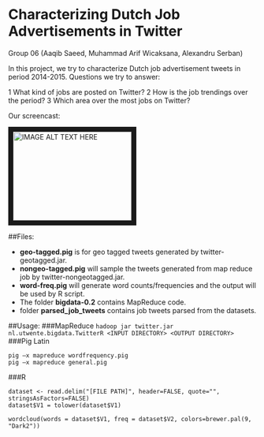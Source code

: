 # Characterizing Dutch Job Advertisements in Twitter
Group 06 (Aaqib Saeed, Muhammad Arif Wicaksana, Alexandru Serban)

In this project, we try to characterize Dutch job advertisement tweets in period 2014-2015. Questions we try to answer:

1 What kind of jobs are posted on Twitter?
2 How is the job trendings over the period?
3 Which area over the most jobs on Twitter? 

Our screencast:

<a href="http://www.youtube.com/watch?feature=player_embedded&v=a_Cbd-Ua3xU
" target="_blank"><img src="http://img.youtube.com/vi/a_Cbd-Ua3xU/0.jpg" 
alt="IMAGE ALT TEXT HERE" width="240" height="180" border="10" /></a>

##Files:
* **geo-tagged.pig** is for geo tagged tweets generated by twitter-geotagged.jar.
* **nongeo-tagged.pig** will sample the tweets generated from map reduce job by twitter-nongeotagged.jar.
* **word-freq.pig** will generate word counts/frequencies and the output will be used by R script. 
* The folder **bigdata-0.2** contains MapReduce code.
* folder **parsed_job_tweets** contains job tweets parsed from the datasets.

##Usage:
###MapReduce
`hadoop jar twitter.jar nl.utwente.bigdata.TwitterR <INPUT DIRECTORY> <OUTPUT DIRECTORY>`
###Pig Latin
```
pig –x mapreduce wordfrequency.pig
pig –x mapreduce general.pig
```

###R
```
dataset <- read.delim("[FILE PATH]", header=FALSE, quote="", stringsAsFactors=FALSE)
dataset$V1 = tolower(dataset$V1)

wordcloud(words = dataset$V1, freq = dataset$V2, colors=brewer.pal(9, "Dark2"))
```
